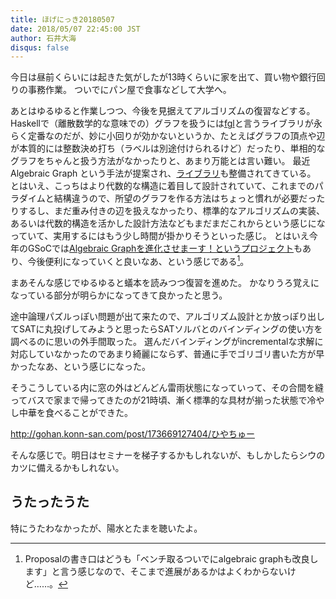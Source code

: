 ```yaml
---
title: ほげにっき20180507
date: 2018/05/07 22:45:00 JST
author: 石井大海
disqus: false
---
```


今日は昼前くらいには起きた気がしたが13時くらいに家を出て、買い物や銀行回りの事務作業。
ついでにパン屋で食事などして大学へ。

あとはゆるゆると作業しつつ、今後を見据えてアルゴリズムの復習などする。
Haskellで（離散数学的な意味での）グラフを扱うには[fgl][fgl]と言うライブラリが永らく定番なのだが、妙に小回りが効かないというか、たとえばグラフの頂点や辺が本質的には整数決め打ち（ラベルは別途付けられるけど）だったり、単相的なグラフをちゃんと扱う方法がなかったりと、あまり万能とは言い難い。
最近 Algebraic Graph という手法が提案され、[ライブラリ][alga]も整備されてきている。
とはいえ、こっちはより代数的な構造に着目して設計されていて、これまでのパラダイムと結構違うので、所望のグラフを作る方法はちょっと慣れが必要だったりするし、まだ重み付きの辺を扱えなかったり、標準的なアルゴリズムの実装、あるいは代数的構造を活かした設計方法などもまだまだこれからという感じになっていて、実用するにはもう少し時間が掛かりそうといった感じ。
とはいえ今年のGSoCでは[Algebraic Graphを進化させまーす！というプロジェクト][GSoC-alga]もあり、今後便利になっていくと良いなあ、という感じである[^1]。

まあそんな感じでゆるゆると蟻本を読みつつ復習を進めた。
かなりうろ覚えになっている部分が明らかになってきて良かったと思う。

[](asin:4839941068)

途中論理パズルっぽい問題が出て来たので、アルゴリズム設計とか放っぽり出してSATに丸投げしてみようと思ったらSATソルバとのバインディングの使い方を調べるのに思いの外手間取った。
選んだバインディングがincrementalな求解に対応していなかったのであまり綺麗にならず、普通に手でゴリゴリ書いた方が早かったなあ、という感じになった。

そうこうしている内に窓の外はどんどん雷雨状態になっていって、その合間を縫ってバスで家まで帰ってきたのが21時頃、漸く標準的な具材が揃った状態で冷やし中華を食べることができた。

 <div class="tumblr-post" data-href="https://embed.tumblr.com/embed/post/NvJbxbG4ja_bU6ZaCP5BrA/173669127404" data-did="0fb73caae3612defb693c1148f325705f2fb0efd"><a href="http://gohan.konn-san.com/post/173669127404/ひやちゅー">http://gohan.konn-san.com/post/173669127404/ひやちゅー</a></div>  <script async src="https://assets.tumblr.com/post.js"></script>

そんな感じで。明日はセミナーを梯子するかもしれないが、もしかしたらシウのカツに備えるかもしれない。

## うたったうた
特にうたわなかったが、陽水とたまを聴いたよ。

[alga]: hackage:algebraic-graphs

[fgl]: hackage:fgl

[GSoC-alga]: https://summerofcode.withgoogle.com/projects/#5856533557018624

[^1]: Proposalの書き口はどうも「ベンチ取るついでにalgebraic graphも改良します」と言う感じなので、そこまで進展があるかはよくわからないけど……。
